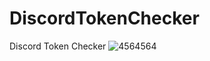 # DiscordTokenChecker
Discord Token Checker
![4564564](https://cdn.discordapp.com/attachments/979746815131918376/1010385092348219453/unknown.png)
